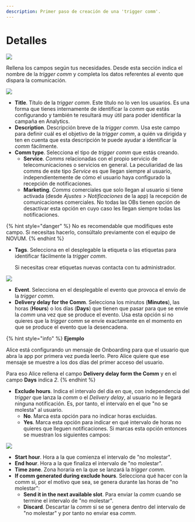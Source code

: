 ```yaml
---
description: Primer paso de creación de una 'trigger comm'.
---
```


# Detalles

![](https://github.com/iciaparicio/variantes-origen/tree/169a87cd535336e6c183d673fef59f5462c5d585/.gitbook/assets/image%20%2824%29.png)

Rellena los campos según tus necesidades. Desde esta sección indica el nombre de la _trigger comm_ y completa los datos referentes al evento que dispara la comunicación.

![](https://github.com/iciaparicio/variantes-origen/tree/169a87cd535336e6c183d673fef59f5462c5d585/.gitbook/assets/detalle_triggers.png)

* **Title**. Título de la _trigger comm_. Este título no lo ven los usuarios. Es una forma que tienes internamente de identificar la _comm_ que estás configurando y también te resultará muy útil para poder identificar la campaña en Analytics.
* **Description**. Descripción breve de la _trigger comm_. Usa este campo para definir cuál es el objetivo de la _trigger comm_, a quién va dirigida y ten en cuenta que esta descripción te puede ayudar a identificar la _comm_ fácilmente. 
* **Comm type**. Selecciona el tipo de _trigger comm_ que estás creando.
  * **Service**. _Comms_ relacionadas con el propio servicio de telecomunicaciones o servicios en general. La peculiaridad de las comms de este tipo _Service_ es que llegan siempre al usuario, independientemente de cómo el usuario haya configurado la recepción de notificaciones.
  * **Marketing**. _Comms_ comerciales que solo llegan al usuario si tiene activada \(desde _Ajustes &gt; Notificaciones_ de la app\) la recepción de comunicaciones comerciales. No todas las OBs tienen opción de desactivar esta opción en cuyo caso les llegan siempre todas las notificaciones.

{% hint style="danger" %}
No es recomendable que modifiques este campo. Si necesitas hacerlo, consúltalo previamente con el equipo de NOVUM.
{% endhint %}

* **Tags**. Selecciona en el desplegable la etiqueta o las etiquetas para identificar fácilmente la _trigger comm_.

  Si necesitas crear etiquetas nuevas contacta con tu administrador.

![](https://github.com/iciaparicio/variantes-origen/tree/169a87cd535336e6c183d673fef59f5462c5d585/.gitbook/assets/image%20%289%29.png)

* **Event**. Selecciona en el desplegable el evento que provoca el envío de la _trigger comm_.
* **Delivery delay for the Comm**. Selecciona los minutos \(**Minutes**\), las horas \(**Hours**\) o los días \(**Days**\) que tienen que pasar para que se envíe la _comm_ una vez que se produce el evento. Usa esta opción si no quieres que la _trigger_ comm se envíe exactamente en el momento en que se produce el evento que la desencadena.

{% hint style="info" %}
**Ejemplo**

Alice está configurando un mensaje de Onboarding para que el usuario que abra la app por primera vez pueda leerlo. Pero Alice quiere que ese mensaje se muestre a los dos días del primer acceso del usuario.

Para eso Alice rellena el campo **Delivery delay form the Comm** y en el campo **Days** indica _2_.
{% endhint %}

* **Exclude hours**. Indica el intervalo del día en que, con independencia del _trigger_ que lanza la _comm_ o el _Delivery delay_, al usuario no le llegará ninguna notificación. Es, por tanto, el intervalo en el que "no se molesta" al usuario.
  * **No**. Marca esta opción para no indicar horas excluidas.
  * **Yes**. Marca esta opción para indicar en qué intervalo de horas no quieres que lleguen notificaciones. Si marcas esta opción entonces se muestran los siguientes campos:

![](https://github.com/iciaparicio/variantes-origen/tree/169a87cd535336e6c183d673fef59f5462c5d585/.gitbook/assets/yes_exclude_hous%20%281%29.png)

* **Start hour**. Hora a la que comienza el intervalo de "no molestar".
* **End hour**. Hora a la que finaliza el intervalo de "no molestar".
* **Time zone**. Zona horaria en la que se lanzará la _trigger comm_.
* **If comm generated during exclude hours**. Selecciona qué hacer con la comm si, por el motivo que sea, se genera durante las horas de "no molestar":
  * **Send it in the next available slot**. Para enviar la _comm_ cuando se termine el intervalo de "no molestar". 
  * **Discard**. Descartar la _comm_ si se se genera dentro del intervalo de "no molestar" y por tanto no enviar esa _comm_.

